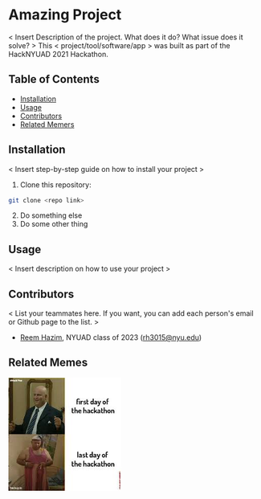# Amazing Project
 
< Insert Description of the project. What does it do? What issue does it solve? >
This < project/tool/software/app > was built as part of the HackNYUAD 2021 Hackathon.

## Table of Contents

- [Installation](#installation)
- [Usage](#usage)
- [Contributors](#contributors)
- [Related Memers](#related-memes)

## Installation

< Insert step-by-step guide on how to install your project >

1. Clone this repository:

```sh
git clone <repo link>
```
 
2. Do something else
3. Do some other thing


## Usage

< Insert description on how to use your project >

## Contributors
< List your teammates here. If you want, you can add each person's email or Github page to the list. >

- [Reem Hazim](https://github.com/reem-hazim), NYUAD class of 2023 (rh3015@nyu.edu)


## Related Memes
<img src="hackathon-meme.jpeg"/>

